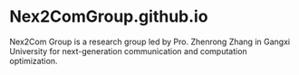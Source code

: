 # Nex2ComGroup.github.io
Nex2Com Group is a research group led by Pro. Zhenrong Zhang in Gangxi University for next-generation communication and computation optimization.
